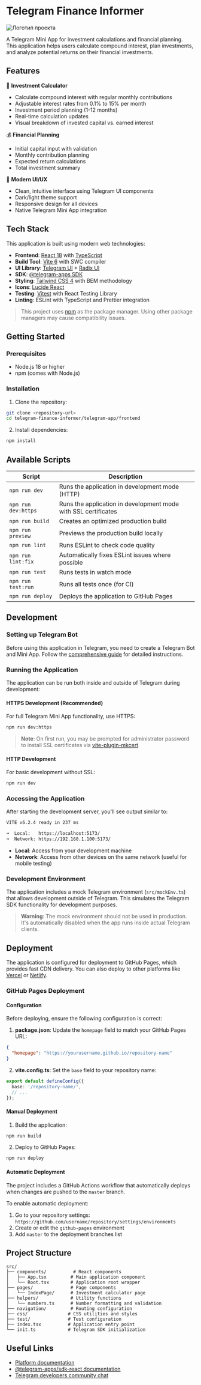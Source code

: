# Telegram Finance Informer

![Логотип проекта](https://github.com/mkremnev/calc-invest/releases/download/1.0.0/img-gif.gif)

A Telegram Mini App for investment calculations and financial planning. This application helps users calculate compound interest, plan investments, and analyze potential returns on their financial investments.

## Features

🧮 **Investment Calculator**
- Calculate compound interest with regular monthly contributions
- Adjustable interest rates from 0.1% to 15% per month
- Investment period planning (1-12 months)
- Real-time calculation updates
- Visual breakdown of invested capital vs. earned interest

💰 **Financial Planning**
- Initial capital input with validation
- Monthly contribution planning
- Expected return calculations
- Total investment summary

🎨 **Modern UI/UX**
- Clean, intuitive interface using Telegram UI components
- Dark/light theme support
- Responsive design for all devices
- Native Telegram Mini App integration

## Tech Stack

This application is built using modern web technologies:

- **Frontend**: [React 18](https://react.dev/) with [TypeScript](https://www.typescriptlang.org/)
- **Build Tool**: [Vite 6](https://vitejs.dev/) with SWC compiler
- **UI Library**: [Telegram UI](https://github.com/Telegram-Mini-Apps/TelegramUI) + [Radix UI](https://www.radix-ui.com/)
- **SDK**: [@telegram-apps SDK](https://docs.telegram-mini-apps.com/packages/telegram-apps-sdk/2-x)
- **Styling**: [Tailwind CSS 4](https://tailwindcss.com/) with BEM methodology
- **Icons**: [Lucide React](https://lucide.dev/)
- **Testing**: [Vitest](https://vitest.dev/) with React Testing Library
- **Linting**: ESLint with TypeScript and Prettier integration

> This project uses [npm](https://www.npmjs.com/) as the package manager. Using other package managers may cause compatibility issues.

## Getting Started

### Prerequisites

- Node.js 18 or higher
- npm (comes with Node.js)

### Installation

1. Clone the repository:
```bash
git clone <repository-url>
cd telegram-finance-informer/telegram-app/frontend
```

2. Install dependencies:
```bash
npm install
```

## Available Scripts

| Script | Description |
|--------|-------------|
| `npm run dev` | Runs the application in development mode (HTTP) |
| `npm run dev:https` | Runs the application in development mode with SSL certificates |
| `npm run build` | Creates an optimized production build |
| `npm run preview` | Previews the production build locally |
| `npm run lint` | Runs ESLint to check code quality |
| `npm run lint:fix` | Automatically fixes ESLint issues where possible |
| `npm run test` | Runs tests in watch mode |
| `npm run test:run` | Runs all tests once (for CI) |
| `npm run deploy` | Deploys the application to GitHub Pages |

## Development

### Setting up Telegram Bot

Before using this application in Telegram, you need to create a Telegram Bot and Mini App. Follow the [comprehensive guide](https://docs.telegram-mini-apps.com/platform/creating-new-app) for detailed instructions.

### Running the Application

The application can be run both inside and outside of Telegram during development:

#### HTTPS Development (Recommended)

For full Telegram Mini App functionality, use HTTPS:

```bash
npm run dev:https
```

> **Note**: On first run, you may be prompted for administrator password to install SSL certificates via [vite-plugin-mkcert](https://www.npmjs.com/package/vite-plugin-mkcert).

#### HTTP Development

For basic development without SSL:

```bash
npm run dev
```

### Accessing the Application

After starting the development server, you'll see output similar to:

```bash
VITE v6.2.4 ready in 237 ms

➜  Local:   https://localhost:5173/
➜  Network: https://192.168.1.100:5173/
```

- **Local**: Access from your development machine
- **Network**: Access from other devices on the same network (useful for mobile testing)

### Development Environment

The application includes a mock Telegram environment (`src/mockEnv.ts`) that allows development outside of Telegram. This simulates the Telegram SDK functionality for development purposes.

> **Warning**: The mock environment should not be used in production. It's automatically disabled when the app runs inside actual Telegram clients.

## Deployment

The application is configured for deployment to GitHub Pages, which provides fast CDN delivery. You can also deploy to other platforms like [Vercel](https://vercel.com) or [Netlify](https://netlify.com).

### GitHub Pages Deployment

#### Configuration

Before deploying, ensure the following configuration is correct:

1. **package.json**: Update the `homepage` field to match your GitHub Pages URL:
```json
{
  "homepage": "https://yourusername.github.io/repository-name"
}
```

2. **vite.config.ts**: Set the `base` field to your repository name:
```ts
export default defineConfig({
  base: '/repository-name/',
  // ...
});
```

#### Manual Deployment

1. Build the application:
```bash
npm run build
```

2. Deploy to GitHub Pages:
```bash
npm run deploy
```

#### Automatic Deployment

The project includes a GitHub Actions workflow that automatically deploys when changes are pushed to the `master` branch.

To enable automatic deployment:

1. Go to your repository settings: `https://github.com/username/repository/settings/environments`
2. Create or edit the `github-pages` environment
3. Add `master` to the deployment branches list

## Project Structure

```
src/
├── components/          # React components
│   ├── App.tsx         # Main application component
│   └── Root.tsx        # Application root wrapper
├── pages/              # Page components
│   └── IndexPage/      # Investment calculator page
├── helpers/            # Utility functions
│   └── numbers.ts      # Number formatting and validation
├── navigation/         # Routing configuration
├── css/               # CSS utilities and styles
├── test/              # Test configuration
├── index.tsx          # Application entry point
└── init.ts            # Telegram SDK initialization
```

## Useful Links

- [Platform documentation](https://docs.telegram-mini-apps.com/)
- [@telegram-apps/sdk-react documentation](https://docs.telegram-mini-apps.com/packages/telegram-apps-sdk-react)
- [Telegram developers community chat](https://t.me/devs)
